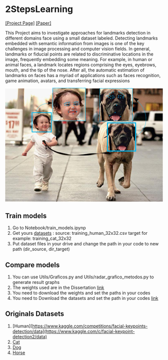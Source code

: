 # 2StepsLearning
[[Project Page]](https://www.verlab.dcc.ufmg.br/portfolio-item/detecting-landmarks-on-faces-in-different-domains/)     [[Paper]](https://www.verlab.dcc.ufmg.br/fradeicip2018/) 

This Project aims to investigate approaches for landmarks detection in different domains face using a small dataset labeled. Detecting landmarks embedded with semantic information from images is one of the key challenges in image processing and computer vision fields. In general, landmarks or fiducial points are related to discriminative locations in the image, frequently embedding some meaning. For example, in human or animal faces, a landmark locates regions comprising the eyes, eyebrows, mouth, and the tip of the nose. After all, the automatic estimation of landmarks on faces has a myriad of applications such as faces recognition, game animation, avatars, and transferring facial expressions

<p align="center">
  <img src="landmarks.png">
</p>

## Train models
1. Go to Notebook/train_models.ipynp
2. Get yours [datasets](https://drive.google.com/drive/folders/1VadYbCgZ_EEfaPyhYM4L84Ci0keBJv9B?usp=sharing) :
  source: training_human_32x32.csv
  target for example: training_cat_32x32
3. Put dataset files in your drive and change the path in your code to new path (dir_source, dir_target)

## Compare models

1. You can use Utils/Graficos.py and Utils/radar_grafico_metodos.py to generate result graphs
2. The weights used are in the Dissertation [link](https://drive.google.com/drive/folders/1TMwyM6mT7Pdf3DcWIPudXAXJgE9GBwWK?usp=sharing)
3. You need to download the weights and set the paths in your codes
4. You need to Download the datasets and set the path in your codes [link](https://drive.google.com/drive/folders/1VadYbCgZ_EEfaPyhYM4L84Ci0keBJv9B?usp=sharing)

## Originals Datasets
1. [Human](https://www.kaggle.com/competitions/facial-keypoints-detection/data](https://www.kaggle.com/c/facial-keypoint-detection2/data)
2. [Cat](https://www.kaggle.com/crawford/cat-dataset)
3. [Dog](http://vision.stanford.edu/aditya86/ImageNetDogs/)
4. [Horse](https://github.com/menorashid/animal_human_kp)

